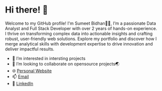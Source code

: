 # Hi there! 👋

Welcome to my GitHub profile! I'm Sumeet Bidhan🥷🏽, I’m a passionate Data Analyst and Full Stack Developer with over 2 years of hands-on experience. I thrive on transforming complex data into actionable insights and crafting robust, user-friendly web solutions. Explore my portfolio and discover how I merge analytical skills with development expertise to drive innovation and deliver impactful results.
* 👀 I’m interested in intersting projects
* 💞️ I’m looking to collaborate on opensource projects🌏
* 🌐 [Personal Website](https://sumeetbidhan.netlify.app/)
* 📫 [Email](sumeetbidhanwork@gmail.com)
* 📌 [LinkedIn](https://www.linkedin.com/in/sumeetbidhanwork)


    


